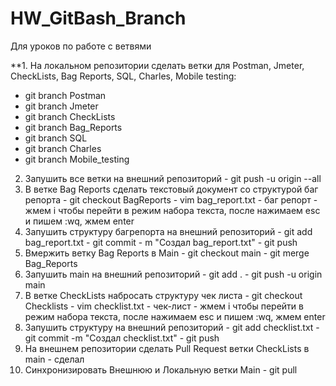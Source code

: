 # HW_GitBash_Branch
Для уроков по работе с ветвями


**1. На локальном репозитории сделать ветки для Postman, Jmeter, CheckLists, Bag Reports, SQL, Charles, Mobile testing:
- git branch Postman
- git branch Jmeter
- git branch CheckLists
- git branch Bag_Reports
- git branch SQL
- git branch Charles
- git branch Mobile_testing

2. Запушить все ветки на внешний репозиторий - git push -u origin --all
3. В ветке Bag Reports сделать текстовый документ со структурой баг репорта - git checkout BagReports
                                                                            - vim bag_report.txt
                                                                            - баг репорт 
                                                                            - жмем i чтобы перейти в режим набора текста, после нажимаем esc и пишем :wq, жмем enter
4. Запушить структуру багрепорта на внешний репозиторий - git add bag_report.txt
                                                        - git commit - m "Создал bag_report.txt" 
                                                        - git push
5. Вмержить ветку Bag Reports в Main - git checkout main
                                     - git merge Bag_Reports
6. Запушить main на внешний репозиторий - git add .
                                        - git push -u origin main
7. В ветке CheckLists набросать структуру чек листа - git checkout Checklists
                                                    - vim checklist.txt
                                                    - чек-лист
                                                    - жмем i чтобы перейти в режим набора текста, после нажимаем esc и пишем :wq, жмем enter
8. Запушить структуру на внешний репозиторий - git add checklist.txt
                                             - git commit -m "Создал checklist.txt"
                                             - git push
9. На внешнем репозитории сделать Pull Request ветки CheckLists в main - сделал
10. Синхронизировать Внешнюю и Локальную ветки Main - git pull

